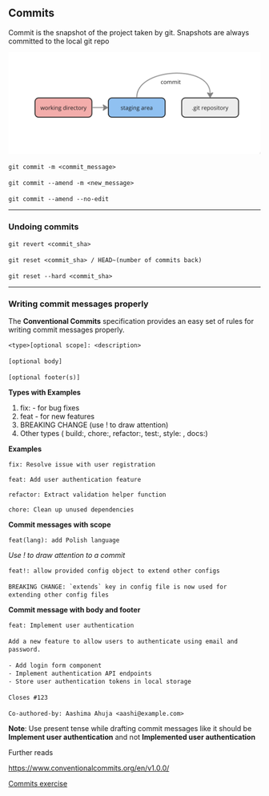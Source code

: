 ## Commits

Commit is the snapshot of the project taken by git. Snapshots are always committed to the local git repo

![alt text](../images/image-12.png)

```shell
git commit -m <commit_message>

git commit --amend -m <new_message>

git commit --amend --no-edit
```

---

### Undoing commits

```shell
git revert <commit_sha>

git reset <commit_sha> / HEAD~(number of commits back)

git reset --hard <commit_sha>
```

---

### Writing commit messages properly

The **Conventional Commits** specification provides an easy set of rules for writing commit messages properly.

```
<type>[optional scope]: <description>

[optional body]

[optional footer(s)]
```

**Types with Examples**

1. fix: - for bug fixes
2. feat - for new features
3. BREAKING CHANGE (use ! to draw attention)
4. Other types ( build:, chore:, refactor:, test:, style: , docs:)

**Examples**

```
fix: Resolve issue with user registration
```

```
feat: Add user authentication feature
```

```
refactor: Extract validation helper function
```

```
chore: Clean up unused dependencies
```

**Commit messages with scope**

```
feat(lang): add Polish language
```

_Use ! to draw attention to a commit_

```
feat!: allow provided config object to extend other configs

BREAKING CHANGE: `extends` key in config file is now used for extending other config files
```

**Commit message with body and footer**

```
feat: Implement user authentication

Add a new feature to allow users to authenticate using email and password.

- Add login form component
- Implement authentication API endpoints
- Store user authentication tokens in local storage

Closes #123

Co-authored-by: Aashima Ahuja <aashi@example.com>
```

**Note**: Use present tense while drafting commit messages like it should be **Implement user authentication** and not **Implemented user authentication**

Further reads

https://www.conventionalcommits.org/en/v1.0.0/

[Commits exercise](../exercises/commitsExercise.md)

